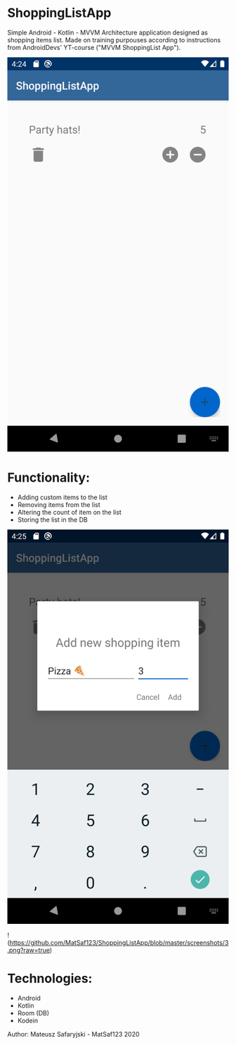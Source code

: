 # ShoppingListApp

Simple Android - Kotlin - MVVM Architecture application designed as shopping items list. Made on training purpouses according to instructions from AndroidDevs' YT-course ("MVVM ShoppingList App").

![Main screen](https://github.com/MatSaf123/ShoppingListApp/blob/master/screenshots/1.png?raw=true)

# Functionality:

* Adding custom items to the list
* Removing items from the list
* Altering the count of item on the list
* Storing the list in the DB

![Adding new item](https://github.com/MatSaf123/ShoppingListApp/blob/master/screenshots/2.png?raw=true)

!(https://github.com/MatSaf123/ShoppingListApp/blob/master/screenshots/3.png?raw=true)


# Technologies: 

* Android 
* Kotlin
* Room (DB)
* Kodein

Author: Mateusz Safaryjski - MatSaf123 
2020